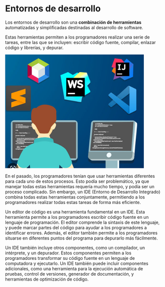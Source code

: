 # Entornos de desarrollo

Los entornos de desarrollo son una **combinación de herramientas** automatizadas y simplificadas destinadas al desarrollo de software.

Estas herramientas permiten a los programadores realizar una serie de tareas, entre las que se incluyen: escribir código fuente, compilar, enlazar código y librerías, y depurar.

![](img/2023-01-17-12-42-49.png)

En el pasado, los programadores tenían que usar herramientas diferentes para cada uno de estos procesos. Esto podía ser problemático, ya que manejar todas estas herramientas requería mucho tiempo, y podía ser un proceso complicado. Sin embargo, un IDE (Entorno de Desarrollo Integrado) combina todas estas herramientas conjuntamente, permitiendo a los programadores realizar todas estas tareas de forma más eficiente.

Un editor de código es una herramienta fundamental en un IDE. Esta herramienta permite a los programadores escribir código fuente en un lenguaje de programación. El editor comprende la sintaxis de este lenguaje, y puede marcar partes del código para ayudar a los programadores a identificar errores. Además, el editor también permite a los programadores situarse en diferentes puntos del programa para depurarlo más fácilmente.

Un IDE también incluye otros componentes, como un compilador, un intérprete, y un depurador. Estos componentes permiten a los programadores transformar su código fuente en un lenguaje de computadora y ejecutarlo. Un IDE también puede incluir componentes adicionales, como una herramienta para la ejecución automática de pruebas, control de versiones, generador de documentación, y herramientas de optimización de código.